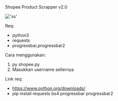 Shopee Product Scrapper v2.0

!['ss'](https://user-images.githubusercontent.com/10804727/182350115-a38e56d7-c7f6-40e3-b8dc-02a7c7671d14.png)

Req:
- python3
- requests
- progressbar,progressbar2

Cara menggunakan:
1. py shopee.py
2. Masukkan username sellernya

Link req:
- https://www.python.org/downloads/
- pip install requests bs4 progressbar progressbar2